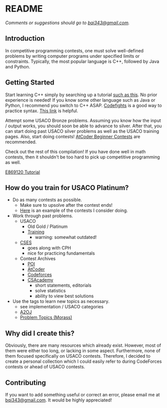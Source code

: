 # README

*Comments or suggestions should go to bqi343@gmail.com.*

## Introduction

In competitive programming contests, one must solve well-defined problems by writing computer programs under specified limits or constraints. Typically, the most popular language is C++, followed by Java and Python. 

## Getting Started

Start learning C++ simply by searching up a tutorial [such as this](https://www.google.com/url?q=http%3A%2F%2Fwww.cplusplus.com%2Fdoc%2Ftutorial%2F&sa=D). No prior experience is needed! If you know some other language such as Java or Python, I recommend you switch to C++ ASAP. [Codefights](https://codefights.com/) is a good way to practice syntax. [This link](https://www.quora.com/What-is-a-good-schedule-to-follow-for-becoming-better-at-competitive-programming-for-beginners) is helpful.

Attempt some USACO Bronze problems. Assuming you know how the input / output works, you should soon be able to advance to silver. After that, you can start doing past USACO silver problems as well as the USACO training pages. Also, start doing contests! [AtCoder Beginner Contests](http://atcoder.jp/) are recommended.

Check out the rest of this compilation! If you have done well in math contests, then it shouldn't be too hard to pick up competitive programming as well.

[E869120 Tutorial](http://codeforces.com/blog/entry/53341)

## How do you train for USACO Platinum?

* Do as many contests as possible. 
  * Make sure to upsolve after the contest ends!
  * [Here](https://drive.google.com/file/d/1sf_-NdFX8HFvpaHqltpI8fyVBXx5tjua/view?usp=sharing) is an example of the contests I consider doing.
* Work through past problems.
  * USACO 
    * Old Gold / Platinum
    * [Training](http://train.usaco.org/usacogate)
      * warning: somewhat outdated!
  * [CSES](https://cses.fi/problemset/)
    * goes along with CPH
    * nice for practicing fundamentals
  * Contest Archives
    * [POI](https://szkopul.edu.pl/portal/problemset_eng)
    * [AtCoder](https://beta.atcoder.jp/contests/archive)
    * [Codeforces](http://codeforces.com/problemset)
    * [CSAcademy](https://csacademy.com/contest/archive/) 
      * short statements, editorials
      * solve statistics
      * ability to view best solutions
* Use the tags to learn new topics as necessary.
  * see implementation / USACO categories
  * [A2OJ](https://a2oj.com/)
  * [Problem Topics (Morass)](http://codeforces.com/blog/entry/55274)

## Why did I create this?

Obviously, there are many resources which already exist. However, most of them were either too long, or lacking in some aspect. Furthermore, none of them focused specifically on USACO contests. Therefore, I decided to create a personal collection which I could easily refer to during CodeForces contests or ahead of USACO contests.

## Contributing

If you want to add something useful or correct an error, please email me at bqi343@gmail.com. It would be highly appreciated!
